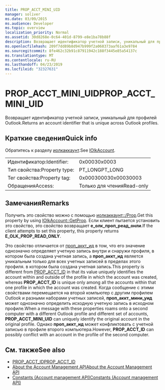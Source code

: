 ```yaml
---
title: PROP_ACCT_MINI_UID
manager: soliver
ms.date: 03/09/2015
ms.audience: Developer
ms.topic: overview
localization_priority: Normal
ms.assetid: 30d8268e-0c64-401d-8799-e8e1ba78b88f
description: Возвращает идентификатор учетной записи, уникальный для профилей Outlook.
ms.openlocfilehash: 209f7dd89b8d947b999f2a068373aaf61a3e9784
ms.sourcegitcommit: 8fe462c32b91c87911942c188f3445e85a54137c
ms.translationtype: MT
ms.contentlocale: ru-RU
ms.lasthandoff: 04/23/2019
ms.locfileid: "32327631"
---
```

# <a name="propacctminiuid"></a><span data-ttu-id="53b43-103">PROP_ACCT_MINI_UID</span><span class="sxs-lookup"><span data-stu-id="53b43-103">PROP_ACCT_MINI_UID</span></span>

<span data-ttu-id="53b43-104">Возвращает идентификатор учетной записи, уникальный для профилей Outlook.</span><span class="sxs-lookup"><span data-stu-id="53b43-104">Returns an account identifier that is unique across Outlook profiles.</span></span>
  
## <a name="quick-info"></a><span data-ttu-id="53b43-105">Краткие сведения</span><span class="sxs-lookup"><span data-stu-id="53b43-105">Quick info</span></span>

<span data-ttu-id="53b43-106">Обратитесь к разделу [иолкаккаунт](iolkaccount.md).</span><span class="sxs-lookup"><span data-stu-id="53b43-106">See [IOlkAccount](iolkaccount.md).</span></span>
  
|||
|:-----|:-----|
|<span data-ttu-id="53b43-107">Идентификатор:</span><span class="sxs-lookup"><span data-stu-id="53b43-107">Identifier:</span></span>  <br/> |<span data-ttu-id="53b43-108">0x0003</span><span class="sxs-lookup"><span data-stu-id="53b43-108">0x0003</span></span>  <br/> |
|<span data-ttu-id="53b43-109">Тип свойства:</span><span class="sxs-lookup"><span data-stu-id="53b43-109">Property type:</span></span>  <br/> |<span data-ttu-id="53b43-110">PT_LONG</span><span class="sxs-lookup"><span data-stu-id="53b43-110">PT_LONG</span></span>  <br/> |
|<span data-ttu-id="53b43-111">Тег свойства:</span><span class="sxs-lookup"><span data-stu-id="53b43-111">Property tag:</span></span>  <br/> |<span data-ttu-id="53b43-112">0x00030003</span><span class="sxs-lookup"><span data-stu-id="53b43-112">0x00030003</span></span>  <br/> |
|<span data-ttu-id="53b43-113">Обращения</span><span class="sxs-lookup"><span data-stu-id="53b43-113">Access:</span></span>  <br/> |<span data-ttu-id="53b43-114">Только для чтения</span><span class="sxs-lookup"><span data-stu-id="53b43-114">Read-only</span></span>  <br/> |
   
## <a name="remarks"></a><span data-ttu-id="53b43-115">Замечания</span><span class="sxs-lookup"><span data-stu-id="53b43-115">Remarks</span></span>

<span data-ttu-id="53b43-116">Получить это свойство можно с помощью [иолкаккаунт::/Prop](iolkaccount-getprop.md).</span><span class="sxs-lookup"><span data-stu-id="53b43-116">Get this property by using [IOlkAccount::GetProp](iolkaccount-getprop.md).</span></span> <span data-ttu-id="53b43-117">Если клиент пытается установить это свойство, это свойство возвращает **е_олк_проп_реад_онли**.</span><span class="sxs-lookup"><span data-stu-id="53b43-117">If the client attempts to set this property, this property returns **E_OLK_PROP_READ_ONLY**.</span></span> 
  
<span data-ttu-id="53b43-118">Это свойство отличается от [проп_аккт_ид](prop_acct_id.md) в том, что его значение однозначно определяет учетную запись внутри и снаружи профиля, в котором была создана учетная запись, а **проп_аккт_ид** является уникальным только для всех учетных записей в пределах этого профиля. в котором была создана учетная запись.</span><span class="sxs-lookup"><span data-stu-id="53b43-118">This property is different from [PROP_ACCT_ID](prop_acct_id.md) in that its value uniquely identifies the account within and outside of the profile in which the account was created, whereas **PROP_ACCT_ID** is unique only among all the accounts within that one profile in which the account was created.</span></span> <span data-ttu-id="53b43-119">Когда сообщение с этими свойствами перемещается на второй компьютер с другим профилем Outlook и разными наборами учетных записей, **проп_аккт_мини_уид** может однозначно определить исходную учетную запись в исходном профиле.</span><span class="sxs-lookup"><span data-stu-id="53b43-119">When a message with these properties roams onto a second computer with a different Outlook profile and different set of accounts, **PROP_ACCT_MINI_UID** can uniquely identify the original account in the original profile.</span></span> <span data-ttu-id="53b43-120">Однако **проп_аккт_ид** может конфликтовать с учетной записью в профиле второго компьютера.</span><span class="sxs-lookup"><span data-stu-id="53b43-120">However, **PROP_ACCT_ID** can possibly conflict with an account in the profile of the second computer.</span></span> 
  
## <a name="see-also"></a><span data-ttu-id="53b43-121">См. также</span><span class="sxs-lookup"><span data-stu-id="53b43-121">See also</span></span>

- [<span data-ttu-id="53b43-122">PROP_ACCT_ID</span><span class="sxs-lookup"><span data-stu-id="53b43-122">PROP_ACCT_ID</span></span>](prop_acct_id.md)  
- [<span data-ttu-id="53b43-123">About the Account Management API</span><span class="sxs-lookup"><span data-stu-id="53b43-123">About the Account Management API</span></span>](about-the-account-management-api.md) 
- [<span data-ttu-id="53b43-124">Constants (Account management API)</span><span class="sxs-lookup"><span data-stu-id="53b43-124">Constants (Account management API)</span></span>](constants-account-management-api.md)

